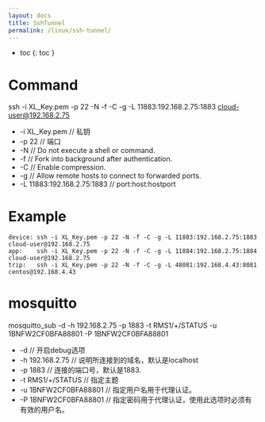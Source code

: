 ```yaml
---
layout: docs
title: SshTunnel
permalink: /linux/ssh-tunnel/
---
```


* toc
{: toc }

# Command

ssh -i XL_Key.pem -p 22 -N -f -C -g -L 11883:192.168.2.75:1883 cloud-user@192.168.2.75

* -i XL_Key.pem // 私钥
* -p 22  // 端口
* -N  // Do not execute a shell or command. 
* -f  // Fork into background after authentication. 
* -C  // Enable compression. 
* -g  // Allow remote hosts to connect to forwarded ports. 
* -L 11883:192.168.2.75:1883 // port:host:hostport 

# Example

~~~
device: ssh -i XL_Key.pem -p 22 -N -f -C -g -L 11883:192.168.2.75:1883 cloud-user@192.168.2.75
app:    ssh -i XL_Key.pem -p 22 -N -f -C -g -L 11884:192.168.2.75:1884 cloud-user@192.168.2.75
trip:   ssh -i XL_Key.pem -p 22 -N -f -C -g -L 48081:192.168.4.43:8081 centos@192.168.4.43
~~~

# mosquitto

mosquitto_sub -d -h 192.168.2.75 -p 1883 -t RMS1/+/STATUS -u 1BNFW2CF0BFA88801 -P 1BNFW2CF0BFA88801

* -d // 开启debug选项
* -h 192.168.2.75  // 说明所连接到的域名，默认是localhost
* -p 1883  // 连接的端口号，默认是1883.
* -t RMS1/+/STATUS  // 指定主题
* -u 1BNFW2CF0BFA88801  // 指定用户名用于代理认证。
* -P 1BNFW2CF0BFA88801 // 指定密码用于代理认证，使用此选项时必须有有效的用户名。
